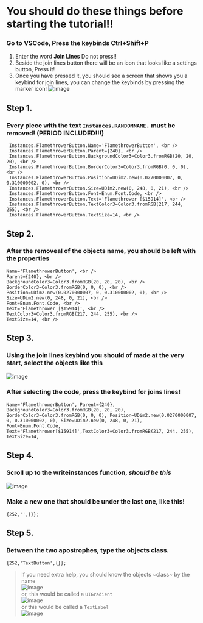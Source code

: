 # You should do these things before starting the tutorial!!
### Go to VSCode, Press the keybinds **Ctrl+Shift+P** <br />
  1. Enter the word **Join Lines** Do not press!! <br />
  2. Beside the join lines button there will be an icon that looks like a settings button, Press it! <br />
  3. Once you have pressed it, you should see a screen that shows you a keybind for join lines, you can change the keybinds by pressing the marker icon! ![image](https://github.com/hellokittysouljia/P/assets/161272465/56c5c50a-72ee-4536-b509-d41f0aef5836) <br />

## Step 1.
  ### Every piece with the text `Instances.RANDOMNAME.` must be removed! (PERIOD INCLUDED!!!)
     Instances.FlamethrowerButton.Name='FlamethrowerButton', <br />
     Instances.FlamethrowerButton.Parent={240}, <br />
     Instances.FlamethrowerButton.BackgroundColor3=Color3.fromRGB(20, 20, 20), <br />
     Instances.FlamethrowerButton.BorderColor3=Color3.fromRGB(0, 0, 0), <br />
     Instances.FlamethrowerButton.Position=UDim2.new(0.0270000007, 0, 0.310000002, 0), <br />
     Instances.FlamethrowerButton.Size=UDim2.new(0, 248, 0, 21), <br />
     Instances.FlamethrowerButton.Font=Enum.Font.Code, <br />
     Instances.FlamethrowerButton.Text='Flamethrower [$15914]', <br />
     Instances.FlamethrowerButton.TextColor3=Color3.fromRGB(217, 244, 255), <br />
     Instances.FlamethrowerButton.TextSize=14, <br />
## Step 2.
  ### After the removeal of the objects name, you should be left with the properties
    Name='FlamethrowerButton', <br />
    Parent={240}, <br />
    BackgroundColor3=Color3.fromRGB(20, 20, 20), <br />
    BorderColor3=Color3.fromRGB(0, 0, 0), <br />
    Position=UDim2.new(0.0270000007, 0, 0.310000002, 0), <br />
    Size=UDim2.new(0, 248, 0, 21), <br />
    Font=Enum.Font.Code, <br />
    Text='Flamethrower [$15914]', <br />
    TextColor3=Color3.fromRGB(217, 244, 255), <br />
    TextSize=14, <br />
## Step 3.
  ### Using the join lines keybind you should of made at the very start, select the objects like this <br />
  ![image](https://github.com/hellokittysouljia/P/assets/161272465/61aa5868-7f95-47eb-8e05-d04411fd8977) <br />
  ### After selecting the code, press the keybind for joins lines! <br />
    Name='FlamethrowerButton', Parent={240}, BackgroundColor3=Color3.fromRGB(20, 20, 20), BorderColor3=Color3.fromRGB(0, 0, 0), Position=UDim2.new(0.0270000007, 0, 0.310000002, 0), Size=UDim2.new(0, 248, 0, 21), Font=Enum.Font.Code, Text='Flamethrower[$15914]',TextColor3=Color3.fromRGB(217, 244, 255), TextSize=14,
## Step 4.
  ### Scroll up to the writeinstances function, *should be this* <br />
  ![image](https://github.com/hellokittysouljia/P/assets/161272465/21281158-8f3b-4d28-9e27-65da33b4e9fa) <br />
  ### Make a new one that should be under the last one, like this! <br />
    {252,'',{}};
## Step 5.
  ### Between the two apostrophes, type the objects class.
    {252,'TextButton',{}};
   > If you need extra help, you should know the objects ~class~ by the name <br />
   ![image](https://github.com/hellokittysouljia/P/assets/161272465/2d8a8cac-6b57-418c-98f2-aed7056159fa) <br />
   > or, this would be called a `UIGradient` <br />
   ![image](https://github.com/hellokittysouljia/P/assets/161272465/d469aa13-d492-42b5-b161-78232bdef8d0) <br />
   > or this would be called a `TextLabel` <br />
   ![image](https://github.com/hellokittysouljia/P/assets/161272465/e2ae558f-0b86-4707-bb56-7a06b9114657) <br />
   
  
  

   
  

